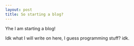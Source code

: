 ```yaml
---
layout: post
title: So starting a blog?
---
```


Yhe I am starting a blog!

Idk what I will write on here, I guess programming stuff? idk.

